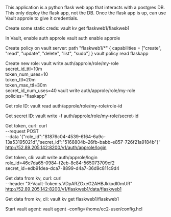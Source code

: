 This application is a python flask web app that interacts with a postgres DB. This only deploy the flask app, not the DB.
Once the flask app is up, can use Vault approle to give it credentials.

Create some static creds:
vault kv get flaskweb1/flaskweb1

In Vault, enable auth approle
vault auth enable approle

Create policy on vault server:
path "flaskweb1/*" {
    capabilities = ["create", "read", "update", "delete", "list", "sudo"]
}
vault policy read flaskapp

Create new role:
vault write auth/approle/role/my-role \
    secret_id_ttl=10m \
    token_num_uses=10 \
    token_ttl=20m \
    token_max_ttl=30m \
    secret_id_num_uses=40
vault write auth/approle/role/my-role policies="flaskapp"

Get role ID:
vault read auth/approle/role/my-role/role-id

Get secret ID:
vault write -f auth/approle/role/my-role/secret-id

Get token, curl:
curl \
    --request POST \
    --data '{"role_id":"81876c04-4539-6164-6a9c-13a53195021d","secret_id":"5168804b-26fb-babb-e857-726f21a9184b"}' \
    http://52.89.205.142:8200/v1/auth/approle/login

Get token, cli:
vault write auth/approle/login \
    role_id=46c7da65-0984-f2eb-8c84-565073709cf2 \
    secret_id=edb91dea-dca7-8899-d4a7-36d9c811c9d4

Get data from kv, curl:
curl \
    --header "X-Vault-Token:s.VDpARZGxeG2AHBJkkxdI0mUR" \
    http://52.89.205.142:8200/v1/flaskweb1/data/flaskweb1

Get data from kv, cli:
vault kv get flaskweb1/flaskweb1

Start vault agent:
vault agent -config=/home/ec2-user/config.hcl